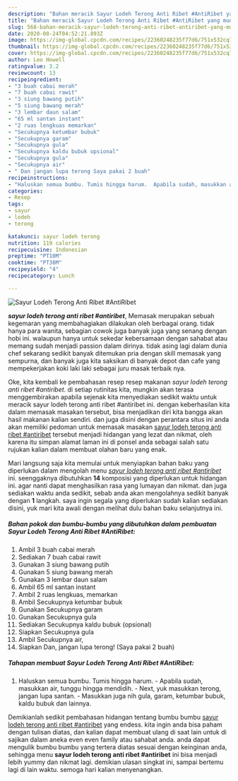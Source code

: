 ```yaml
---
description: "Bahan meracik Sayur Lodeh Terong Anti Ribet #AntiRibet yang mudah"
title: "Bahan meracik Sayur Lodeh Terong Anti Ribet #AntiRibet yang mudah"
slug: 568-bahan-meracik-sayur-lodeh-terong-anti-ribet-antiribet-yang-mudah
date: 2020-08-24T04:52:21.893Z
image: https://img-global.cpcdn.com/recipes/22360248235f77d6/751x532cq70/sayur-lodeh-terong-anti-ribet-antiribet-foto-resep-utama.jpg
thumbnail: https://img-global.cpcdn.com/recipes/22360248235f77d6/751x532cq70/sayur-lodeh-terong-anti-ribet-antiribet-foto-resep-utama.jpg
cover: https://img-global.cpcdn.com/recipes/22360248235f77d6/751x532cq70/sayur-lodeh-terong-anti-ribet-antiribet-foto-resep-utama.jpg
author: Leo Howell
ratingvalue: 3.2
reviewcount: 13
recipeingredient:
- "3 buah cabai merah"
- "7 buah cabai rawit"
- "3 siung bawang putih"
- "5 siung bawang merah"
- "3 lembar daun salam"
- "65 ml santan instant"
- "2 ruas lengkuas memarkan"
- "Secukupnya ketumbar bubuk"
- "Secukupnya garam"
- "Secukupnya gula"
- "Secukupnya kaldu bubuk opsional"
- "Secukupnya gula"
- "Secukupnya air"
- " Dan jangan lupa terong Saya pakai 2 buah"
recipeinstructions:
- "Haluskan semua bumbu. Tumis hingga harum.  Apabila sudah, masukkan air, tunggu hingga mendidih.  Next, yuk masukkan terong, jangan lupa santan.  Masukkan juga nih gula, garam, ketumbar bubuk, kaldu bubuk dan lainnya."
categories:
- Resep
tags:
- sayur
- lodeh
- terong

katakunci: sayur lodeh terong 
nutrition: 119 calories
recipecuisine: Indonesian
preptime: "PT10M"
cooktime: "PT38M"
recipeyield: "4"
recipecategory: Lunch

---
```



![Sayur Lodeh Terong Anti Ribet #AntiRibet](https://img-global.cpcdn.com/recipes/22360248235f77d6/751x532cq70/sayur-lodeh-terong-anti-ribet-antiribet-foto-resep-utama.jpg)

<b><i>sayur lodeh terong anti ribet #antiribet</i></b>, Memasak merupakan sebuah kegemaran yang membahagiakan dilakukan oleh berbagai orang. tidak hanya para wanita, sebagian cowok juga banyak juga yang senang dengan hobi ini. walaupun hanya untuk sekedar kebersamaan dengan sahabat atau memang sudah menjadi passion dalam dirinya. tidak asing lagi dalam dunia chef sekarang sedikit banyak ditemukan pria dengan skill memasak yang sempurna, dan banyak juga kita saksikan di banyak depot dan cafe yang mempekerjakan koki laki laki sebagai juru masak terbaik nya.

Oke, kita kembali ke pembahasan resep resep makanan <i>sayur lodeh terong anti ribet #antiribet</i>. di setiap rutinitas kita, mungkin akan terasa menggembirakan apabila sejenak kita menyediakan sedikit waktu untuk meracik sayur lodeh terong anti ribet #antiribet ini. dengan keberhasilan kita dalam memasak masakan tersebut, bisa menjadikan diri kita bangga akan hasil makanan kalian sendiri. dan juga disini dengan perantara situs ini anda akan memiliki pedoman untuk memasak masakan <u>sayur lodeh terong anti ribet #antiribet</u> tersebut menjadi hidangan yang lezat dan nikmat, oleh karena itu simpan alamat laman ini di ponsel anda sebagai salah satu rujukan kalian dalam membuat olahan baru yang enak.




Mari langsung saja kita memulai untuk menyiapkan bahan baku yang diperlukan dalam mengolah menu <u><i>sayur lodeh terong anti ribet #antiribet</i></u> ini. seenggaknya dibutuhkan <b>14</b> komposisi yang diperlukan untuk hidangan ini. agar nanti dapat menghasilkan rasa yang lumayan dan nikmat. dan juga sediakan waktu anda sedikit, sebab anda akan mengolahnya sedikit banyak dengan <b>1</b> langkah. saya ingin segala yang diperlukan sudah kalian sediakan disini, yuk mari kita awali dengan melihat dulu bahan baku selanjutnya ini.

<!--inarticleads1-->

##### Bahan pokok dan bumbu-bumbu yang dibutuhkan dalam pembuatan Sayur Lodeh Terong Anti Ribet #AntiRibet:

1. Ambil 3 buah cabai merah
1. Sediakan 7 buah cabai rawit
1. Gunakan 3 siung bawang putih
1. Gunakan 5 siung bawang merah
1. Gunakan 3 lembar daun salam
1. Ambil 65 ml santan instant
1. Ambil 2 ruas lengkuas, memarkan
1. Ambil Secukupnya ketumbar bubuk
1. Gunakan Secukupnya garam
1. Gunakan Secukupnya gula
1. Sediakan Secukupnya kaldu bubuk (opsional)
1. Siapkan Secukupnya gula
1. Ambil Secukupnya air,
1. Siapkan  Dan, jangan lupa terong! (Saya pakai 2 buah)




<!--inarticleads2-->

##### Tahapan membuat Sayur Lodeh Terong Anti Ribet #AntiRibet:

1. Haluskan semua bumbu. Tumis hingga harum.  - Apabila sudah, masukkan air, tunggu hingga mendidih.  - Next, yuk masukkan terong, jangan lupa santan.  - Masukkan juga nih gula, garam, ketumbar bubuk, kaldu bubuk dan lainnya.




Demikianlah sedikit pembahasan hidangan tentang bumbu bumbu <u>sayur lodeh terong anti ribet #antiribet</u> yang endess. kita ingin anda bisa paham dengan tulisan diatas, dan kalian dapat membuat ulang di saat lain untuk di sajikan dalam aneka even even family atau sahabat anda. anda dapat mengulik bumbu bumbu yang tertera diatas sesuai dengan keinginan anda, sehingga menu <b>sayur lodeh terong anti ribet #antiribet</b> ini bisa menjadi lebih yummy dan nikmat lagi. demikian ulasan singkat ini, sampai bertemu lagi di lain waktu. semoga hari kalian menyenangkan.
